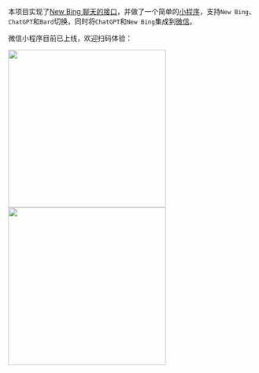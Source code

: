 本项目实现了[New Bing 聊天的接口](./new-bing)，并做了一个简单的[小程序](./bingchat)，支持`New Bing`、`ChatGPT`和`Bard`切换，同时将`ChatGPT`和`New Bing`集成到[微信](./wechatbot)。

微信小程序目前已上线，欢迎扫码体验：

<image style="width: 320px" src="./qrcode.jpg"/>


<image style="width: 320px" src="./snapshoot.jpg"/>


